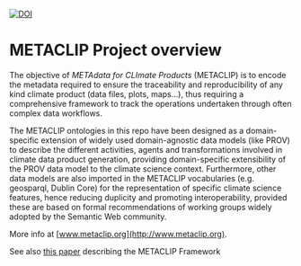 [![DOI](https://zenodo.org/badge/134376436.svg)](https://zenodo.org/badge/latestdoi/134376436)

# METACLIP Project overview

The objective of _METAdata for CLImate Products_ (METACLIP) is to encode the metadata required to ensure the traceability and reproducibility of any kind climate product (data files, plots, maps...), thus requiring a comprehensive framework to track the operations undertaken through often complex data workflows. 

The METACLIP ontologies in this repo have been designed as a domain-specific extension of widely used domain-agnostic data models (like PROV) to describe the different activities, agents and transformations involved in climate data product generation, providing domain-specific extensibility of the PROV data model to the climate science context. Furthermore, other data models are also imported in the METACLIP vocabularies (e.g. geosparql, Dublin Core) for the representation of specific climate science features, hence reducing duplicity and promoting interoperability, provided these are based on formal recommendations of working groups widely adopted by the Semantic Web community.

More info at [www.metaclip.org](http://www.metaclip.org).

See also [this paper](https://doi.org/10.1016/j.envsoft.2019.07.005) describing the METACLIP Framework 
